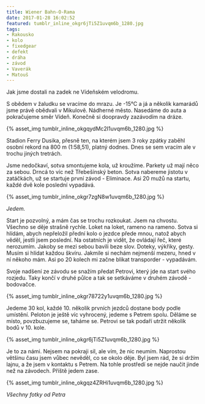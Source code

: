 ```yaml
---
title: Wiener Bahn-O-Rama
date: 2017-01-28 16:02:52
featured: tumblr_inline_okgr6jTi5Z1uvqm6b_1280.jpg
tags:
- Rakousko
- kolo
- fixedgear
- defekt
- dráha
- závod
- Vaverák
- Matouš
---
```

Jak jsme dostali na zadek ne Vídeňském velodromu.
<!-- more -->

S obědem v žaludku se vracíme do mrazu. Je -15°C a já a několik kamarádů jsme právě obědvali v Mikulově. Nádherné město. Nasedáme do auta a pokračujeme směr Vídeň. Konečně si doopravdy zazávodím na dráze.

{% asset_img tumblr_inline_okgqydMc2I1uvqm6b_1280.jpg %}

Stadion Ferry Dusika, přesně ten, na kterém jsem 3 roky zpátky zaběhl osobní rekord na 800 m (1:58,51), platný dodnes. Dnes se sem vracím ale v trochu jiných tretrách.

Jsme nedočkaví, sotva smontujeme kola, už kroužíme. Parkety už mají něco za sebou. Drncá to víc než Třebešínský beton. Sotva nabereme jistotu v zatáčkách, už se startuje první závod - Eliminace. Asi 20 mužů na startu, každé dvě kole poslední vypadává.

{% asset_img tumblr_inline_okgr7zgN8w1uvqm6b_1280.jpg %}

_Jedem._

Start je pozvolný, a mám čas se trochu rozkoukat. Jsem na chvostu. Všechno se děje strašně rychle. Loket na loket, rameno na rameno. Sotva si hlídám, abych nepřeložil přední kolo o jezdce přede mnou, natož abych věděl, jestli jsem poslední. Na ostatních je vidět, že ovládají řeč, které nerozumím. Jakoby se mezi sebou bavili beze slov. Doteky, výkřiky, gesty. Musím si hlídat každou škvíru. Jakmile si nechám nejmenší mezeru, hned v ní někoho mám. Asi po 20 kolech mi začne blikat transporder - vypadávám.

Svoje nadšení ze závodu se snažím předat Petrovi, který jde na start svého rozjedu. Taky končí v druhé půlce a tak se setkáváme v druhém závodě - bodovačce.

{% asset_img tumblr_inline_okgr78722y1uvqm6b_1280.jpg %}

Jedeme 30 kol, každé 10. několik prvních jezdců dostane body podle umístění. Peloton je ještě víc vyhrocený, jedeme s Petrem spolu. Děláme se místo, povzbuzujeme se, taháme se. Petrovi se tak podaří utržit několik bodů v 10. kole.

{% asset_img tumblr_inline_okgr6jTi5Z1uvqm6b_1280.jpg %}

Je to za námi. Nejsem na pokraji sil, ale vím, že nic neumím. Naprostou většinu času jsem vůbec nevěděl, co se okolo děje. Byl jsem rád, že si držím lajnu, a že jsem v kontaktu s Petrem. Na tohle prostředí se nejde naučit jinde než na závodech. Příště jedem zase.

{% asset_img tumblr_inline_okgqz4ZRHi1uvqm6b_1280.jpg %}

_Všechny fotky od Petra_
